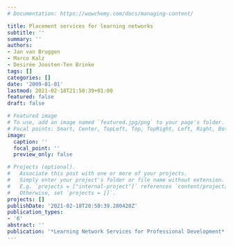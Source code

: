 ```yaml
---
# Documentation: https://wowchemy.com/docs/managing-content/

title: Placement services for learning networks
subtitle: ''
summary: ''
authors:
- Jan van Bruggen
- Marco Kalz
- Desirée Joosten-Ten Brinke
tags: []
categories: []
date: '2009-01-01'
lastmod: 2021-02-18T21:50:39+01:00
featured: false
draft: false

# Featured image
# To use, add an image named `featured.jpg/png` to your page's folder.
# Focal points: Smart, Center, TopLeft, Top, TopRight, Left, Right, BottomLeft, Bottom, BottomRight.
image:
  caption: ''
  focal_point: ''
  preview_only: false

# Projects (optional).
#   Associate this post with one or more of your projects.
#   Simply enter your project's folder or file name without extension.
#   E.g. `projects = ["internal-project"]` references `content/project/deep-learning/index.md`.
#   Otherwise, set `projects = []`.
projects: []
publishDate: '2021-02-18T20:50:39.280420Z'
publication_types:
- '6'
abstract: ''
publication: '*Learning Network Services for Professional Development*'
---
```

